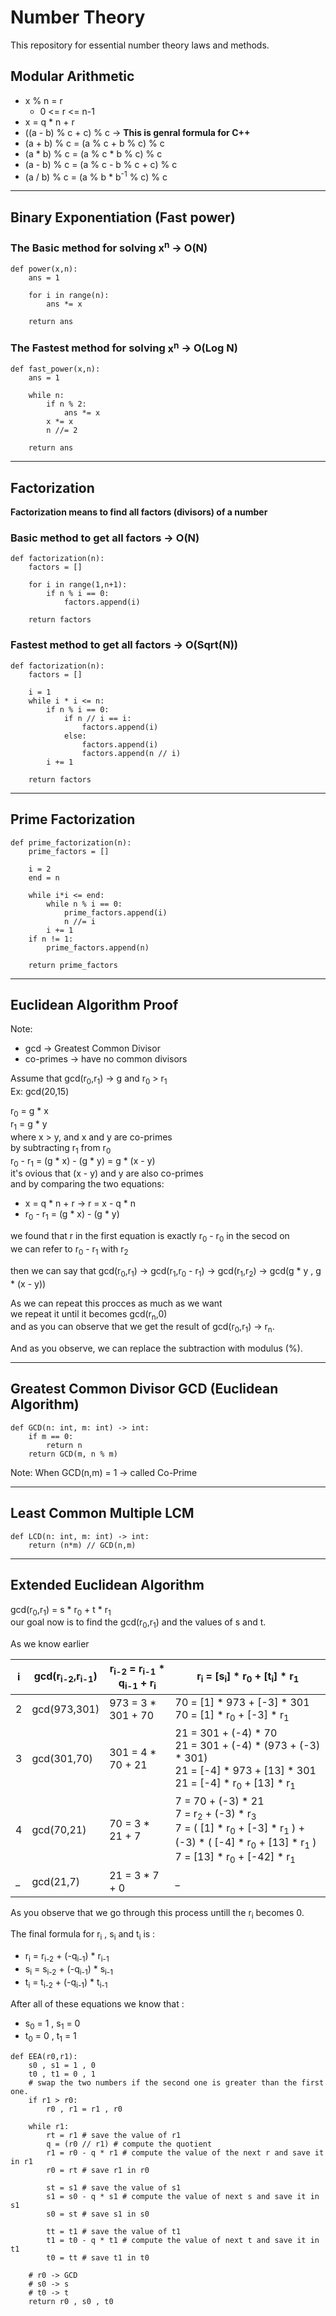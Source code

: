 # Number Theory
This repository for essential number theory laws and methods.

## Modular Arithmetic 

- x % n = r
  - 0 <= r <= n-1
- x = q * n + r
- ((a - b) % c + c) % c &rarr; **This is genral formula for C++**
- (a + b) % c = (a % c + b % c) % c
- (a * b) % c = (a % c * b % c) % c
- (a - b) % c = (a % c - b % c + c) % c
- (a / b) % c = (a % b * b<sup>-1</sup> % c) % c

---

## Binary Exponentiation (Fast power)

### The Basic method for solving **x<sup>n</sup>** &rarr; O(N)

```
def power(x,n):
    ans = 1

    for i in range(n):
        ans *= x
    
    return ans
```

### The Fastest method for solving **x<sup>n</sup>** &rarr; O(Log N)

```
def fast_power(x,n):
    ans = 1

    while n:
        if n % 2:
            ans *= x
        x *= x
        n //= 2
    
    return ans
```
---
## Factorization 

**Factorization means to find all factors (divisors) of a number**

### Basic method to get all factors &rarr; O(N)

```
def factorization(n):
    factors = []

    for i in range(1,n+1):
        if n % i == 0:
            factors.append(i)
            
    return factors
```

### Fastest method to get all factors &rarr; O(Sqrt(N))

```
def factorization(n):
    factors = []

    i = 1
    while i * i <= n:
        if n % i == 0:
            if n // i == i:
                factors.append(i)
            else:
                factors.append(i)
                factors.append(n // i)
        i += 1
    
    return factors
```
---
## Prime Factorization

```
def prime_factorization(n):
    prime_factors = []

    i = 2
    end = n

    while i*i <= end:
        while n % i == 0:
            prime_factors.append(i)
            n //= i
        i += 1
    if n != 1:
        prime_factors.append(n)
    
    return prime_factors
```
---
## Euclidean Algorithm Proof
Note:
- gcd &rarr; Greatest Common Divisor
- co-primes &rarr; have no common divisors

Assume that gcd(r<sub>0</sub>,r<sub>1</sub>) &rarr; g and r<sub>0</sub> > r<sub>1</sub><br>Ex: gcd(20,15)

r<sub>0</sub> = g * x <br> r<sub>1</sub> = g * y <br> where x > y, and x and y are co-primes
<br> by subtracting r<sub>1</sub> from r<sub>0</sub><br> 
r<sub>0</sub> - r<sub>1</sub> = (g * x) - (g * y) = g * (x - y) <br>it's ovious that (x - y) and y are also co-primes<br>
and by comparing the two equations:<br>
- x = q * n + r &rarr; r = x - q * n
- r<sub>0</sub> - r<sub>1</sub> = (g * x) - (g * y)

we found that r in the first equation is exactly r<sub>0</sub> - r<sub>0</sub> in the secod on<br>
we can refer to r<sub>0</sub> - r<sub>1</sub> with r<sub>2</sub>

 then we can say that gcd(r<sub>0</sub>,r<sub>1</sub>) &rarr; gcd(r<sub>1</sub>,r<sub>0</sub> - r<sub>1</sub>) &rarr; gcd(r<sub>1</sub>,r<sub>2</sub>) &rarr; gcd(g * y , g * (x - y))

As we can repeat this procces as much as we want<br>
we repeat it until it becomes gcd(r<sub>n</sub>,0)<br>
and as you can observe that we get the result of gcd(r<sub>0</sub>,r<sub>1</sub>) &rarr; r<sub>n</sub>.

And as you observe, we can replace the subtraction with modulus (%).

---
## Greatest Common Divisor GCD (Euclidean Algorithm)

```
def GCD(n: int, m: int) -> int:
    if m == 0:
        return n
    return GCD(m, n % m)
```

Note: When GCD(n,m) = 1 &rarr; called Co-Prime

---
## Least Common Multiple LCM

```
def LCD(n: int, m: int) -> int:
    return (n*m) // GCD(n,m)
```
---
## Extended Euclidean Algorithm

gcd(r<sub>0</sub>,r<sub>1</sub>) = s * r<sub>0</sub> + t * r<sub>1</sub><br>
our goal now is to find the gcd(r<sub>0</sub>,r<sub>1</sub>) and the values of s and t.

As we know earlier<br>


| i | gcd(r<sub>i-2</sub>,r<sub>i-1</sub>) | r<sub>i-2</sub> = r<sub>i-1</sub> * q<sub>i-1</sub> + r<sub>i</sub> | r<sub>i</sub> = [s<sub>i</sub>] * r<sub>0</sub> + [t<sub>i</sub>] * r<sub>1</sub> |
|-----| -------- | --------| ------ |
| 2 | gcd(973,301) | 973 = 3 * 301 + 70 | 70 = [1] * 973 + [-3] * 301<br>70 = [1] * r<sub>0</sub> + [-3] * r<sub>1</sub>
| 3 | gcd(301,70)  | 301 = 4 * 70 + 21 | 21 = 301 + (-4) * 70<br> 21 = 301 + (-4) * (973 + (-3) * 301)<br>21 = [-4] * 973 + [13] * 301<br>21 = [-4] * r<sub>0</sub> + [13] * r<sub>1</sub>
| 4 | gcd(70,21) | 70 = 3 * 21 + 7 | 7 = 70 + (-3) * 21<br>7 = r<sub>2</sub> + (-3) * r<sub>3</sub><br>7 = ( [1] * r<sub>0</sub> + [-3] * r<sub>1</sub> ) + (-3) * ( [-4] * r<sub>0</sub> + [13] * r<sub>1</sub> )<br>7 = [13] * r<sub>0</sub> + [-42] * r<sub>1</sub>|
| _ | gcd(21,7) | 21 = 3 * 7 + 0 | _ |

As you observe that we go through this process untill the r<sub>i</sub> becomes 0.

The final formula for r<sub>i</sub> , s<sub>i</sub> and t<sub>i</sub> is :
- r<sub>i</sub> = r<sub>i-2</sub> + (-q<sub>i-1</sub>) * r<sub>i-1</sub>
- s<sub>i</sub> = s<sub>i-2</sub> + (-q<sub>i-1</sub>) * s<sub>i-1</sub>
- t<sub>i</sub> = t<sub>i-2</sub> + (-q<sub>i-1</sub>) * t<sub>i-1</sub>

After all of these equations we know that :
- s<sub>0</sub> = 1 , s<sub>1</sub> = 0
- t<sub>0</sub> = 0 , t<sub>1</sub> = 1

```
def EEA(r0,r1):
    s0 , s1 = 1 , 0
    t0 , t1 = 0 , 1
    # swap the two numbers if the second one is greater than the first one.
    if r1 > r0:
        r0 , r1 = r1 , r0

    while r1:
        rt = r1 # save the value of r1
        q = (r0 // r1) # compute the quotient
        r1 = r0 - q * r1 # compute the value of the next r and save it in r1
        r0 = rt # save r1 in r0

        st = s1 # save the value of s1
        s1 = s0 - q * s1 # compute the value of next s and save it in s1
        s0 = st # save s1 in s0

        tt = t1 # save the value of t1
        t1 = t0 - q * t1 # compute the value of next t and save it in t1
        t0 = tt # save t1 in t0
    
    # r0 -> GCD
    # s0 -> s
    # t0 -> t
    return r0 , s0 , t0
```


